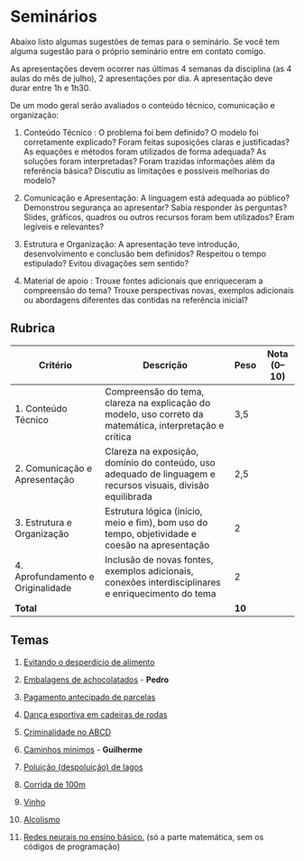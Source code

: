 # Seminários

Abaixo listo algumas sugestões de temas para o seminário. Se você tem alguma sugestão para o próprio seminário entre em contato comigo. 

As apresentações devem ocorrer nas últimas 4 semanas da disciplina (as 4 aulas do mês de julho), 2 apresentações por dia. A apresentação deve durar entre 1h e 1h30.

De um modo geral serão avaliados o conteúdo técnico, comunicação e organização: 

1. Conteúdo Técnico : O problema foi bem definido? O modelo foi corretamente explicado? Foram feitas suposições claras e justificadas? As equações e métodos foram utilizados de forma adequada? As soluções foram interpretadas? Foram trazidas informações além da referência básica? Discutiu as limitações e possíveis melhorias do modelo?

2. Comunicação e Apresentação: A linguagem está adequada ao público? Demonstrou segurança ao apresentar? Sabia responder às perguntas? Slides, gráficos, quadros ou outros recursos foram bem utilizados? Eram legíveis e relevantes?

3. Estrutura e Organização:  A apresentação teve introdução, desenvolvimento e conclusão bem definidos? Respeitou o tempo estipulado?  Evitou divagações sem sentido?

4. Material de apoio : Trouxe fontes adicionais que enriqueceram a compreensão do tema? Trouxe perspectivas novas, exemplos adicionais ou abordagens diferentes das contidas na referência inicial?



## Rubrica

| Critério                          | Descrição                                                    | Peso   | Nota (0–10) |
| --------------------------------- | ------------------------------------------------------------ | ------ | ----------- |
| 1. Conteúdo Técnico               | Compreensão do tema, clareza na explicação do modelo, uso correto da matemática, interpretação e crítica | 3,5    |             |
| 2. Comunicação e Apresentação     | Clareza na exposição, domínio do conteúdo, uso adequado de linguagem e recursos visuais, divisão equilibrada | 2,5    |             |
| 3. Estrutura e Organização        | Estrutura lógica (início, meio e fim), bom uso do tempo, objetividade e coesão na apresentação | 2      |             |
| 4. Aprofundamento e Originalidade | Inclusão de novas fontes, exemplos adicionais, conexões interdisciplinares e enriquecimento do tema | 2      |             |
| **Total**                         |                                                              | **10** |             |

## Temas



1. [Evitando o desperdício de alimento](desperdicio.pdf)
2. [Embalagens de achocolatados](achocolatado.pdf) - **Pedro**

1. [Pagamento antecipado de parcelas](parcelas.pdf)
2. [Dança esportiva em cadeiras de rodas](danca.pdf)
3. [Criminalidade no ABCD](crime.pdf)
4. [Caminhos minimos](modelagemgrafos.pdf) -  **Guilherme**
5. [Poluição (despoluição) de lagos](poluicao.pdf)
6. [Corrida de 100m](esporte.pdf)
7. [Vinho](vinho.pdf)
8. [Alcolismo](alcolismo) 
9. [Redes neurais no ensino básico.](https://pmo.sbm.org.br/wp-content/uploads/sites/5/sites/5/2022/09/art32_vol10_SBM_PMO_2022.pdf) (só a parte matemática, sem os códigos de programação)







